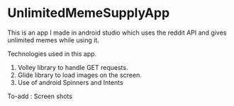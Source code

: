 # UnlimitedMemeSupplyApp
This is an app I made in android studio which uses the reddit API and gives unlimited memes while using it.

Technologies used in this app. 
1. Volley library to handle GET requests.
2. Glide library to load images on the screen.
3. Use of android Spinners and Intents


To-add :
Screen shots

